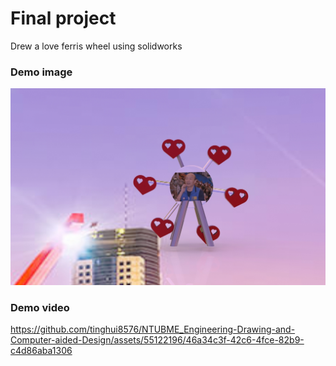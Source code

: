 # Final project

Drew a love ferris wheel using solidworks <br>
### Demo image <br>
![image](/Final/彩現與動畫/彩現.JPG) <br>
### Demo video <br>
https://github.com/tinghui8576/NTUBME_Engineering-Drawing-and-Computer-aided-Design/assets/55122196/46a34c3f-42c6-4fce-82b9-c4d86aba1306

